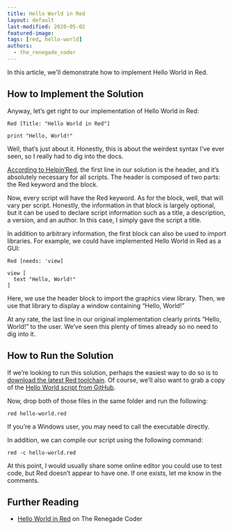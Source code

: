 ```yaml
---
title: Hello World in Red
layout: default
last-modified: 2020-05-02
featured-image:
tags: [red, hello-world]
authors:
  - the_renegade_coder
---
```


In this article, we'll demonstrate how to implement Hello World in Red.

## How to Implement the Solution

Anyway, let’s get right to our implementation of Hello World in Red:

```red
Red [Title: "Hello World in Red"]

print "Hello, World!"
```

Well, that’s just about it. Honestly, this is about the weirdest syntax 
I’ve ever seen, so I really had to dig into the docs.

[According to Helpin’Red][1], the first line in our solution is the header, 
and it’s absolutely necessary for all scripts. The header is composed of two 
parts: the Red keyword and the block.

Now, every script will have the Red keyword. As for the block, well, that 
will vary per script. Honestly, the information in that block is largely 
optional, but it can be used to declare script information such as a title, 
a description, a version, and an author. In this case, I simply gave the 
script a title.

In addition to arbitrary information, the first block can also be used to 
import libraries. For example, we could have implemented Hello World in 
Red as a GUI:

```red
Red [needs: 'view]

view [
  text "Hello, World!"
]
```

Here, we use the header block to import the graphics view library. Then, 
we use that library to display a window containing “Hello, World!”

At any rate, the last line in our original implementation clearly prints 
“Hello, World!” to the user. We’ve seen this plenty of times already so 
no need to dig into it.

## How to Run the Solution

If we’re looking to run this solution, perhaps the easiest way to do so 
is to [download the latest Red toolchain][2]. Of course, we’ll also want 
to grab a copy of the [Hello World script from GitHub][3].

Now, drop both of those files in the same folder and run the following:

```console
red hello-world.red
```

If you’re a Windows user, you may need to call the executable directly.

In addition, we can compile our script using the following command:

```console
red -c hello-world.red
```

At this point, I would usually share some online editor you could use to test 
code, but Red doesn’t appear to have one. If one exists, let me know in 
the comments.

## Further Reading

- [Hello World in Red][4] on The Renegade Coder

[1]: http://helpin.red/
[2]: https://www.red-lang.org/p/download.html
[3]: https://github.com/jrg94/sample-programs/blob/master/archive/r/red/hello-world.red
[4]: https://therenegadecoder.com/code/hello-world-in-red/
